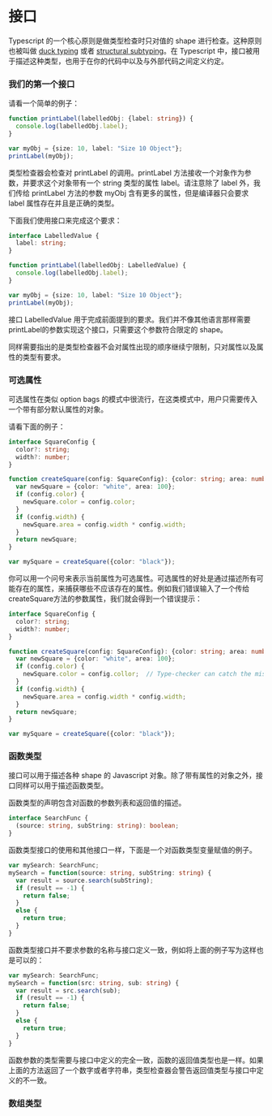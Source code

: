 # 接口

Typescript 的一个核心原则是做类型检查时只对值的 shape 进行检查。这种原则也被叫做 [duck typing](http://zh.wikipedia.org/zh-cn/%E9%B8%AD%E5%AD%90%E7%B1%BB%E5%9E%8B) 或者 [structural subtyping](http://zh.wikipedia.org/wiki/%E5%AD%90%E7%B1%BB%E5%9E%8B)。在 Typescript 中，接口被用于描述这种类型，也用于在你的代码中以及与外部代码之间定义约定。

###  我们的第一个接口

请看一个简单的例子：

```ts
function printLabel(labelledObj: {label: string}) {
  console.log(labelledObj.label);
}

var myObj = {size: 10, label: "Size 10 Object"};
printLabel(myObj);
```

类型检查器会检查对 printLabel 的调用。printLabel 方法接收一个对象作为参数，并要求这个对象带有一个 string 类型的属性 label。请注意除了 label 外，我们传给 printLabel 方法的参数 myObj 含有更多的属性，但是编译器只会要求 label 属性存在并且是正确的类型。

下面我们使用接口来完成这个要求：

```ts
interface LabelledValue {
  label: string;
}

function printLabel(labelledObj: LabelledValue) {
  console.log(labelledObj.label);
}

var myObj = {size: 10, label: "Size 10 Object"};
printLabel(myObj);
```

接口 LabelledValue 用于完成前面提到的要求。我们并不像其他语言那样需要printLabel的参数实现这个接口，只需要这个参数符合限定的 shape。

同样需要指出的是类型检查器不会对属性出现的顺序继续宁限制，只对属性以及属性的类型有要求。

### 可选属性

可选属性在类似 option bags 的模式中很流行，在这类模式中，用户只需要传入一个带有部分默认属性的对象。

请看下面的例子：

```ts
interface SquareConfig {
  color?: string;
  width?: number;
}

function createSquare(config: SquareConfig): {color: string; area: number} {
  var newSquare = {color: "white", area: 100};
  if (config.color) {
    newSquare.color = config.color;
  }
  if (config.width) {
    newSquare.area = config.width * config.width;
  }
  return newSquare;
}

var mySquare = createSquare({color: "black"});
```

你可以用一个问号来表示当前属性为可选属性。可选属性的好处是通过描述所有可能存在的属性，来捕获哪些不应该存在的属性。例如我们错误输入了一个传给createSquare方法的参数属性，我们就会得到一个错误提示：

```ts
interface SquareConfig {
  color?: string;
  width?: number;
}

function createSquare(config: SquareConfig): {color: string; area: number} {
  var newSquare = {color: "white", area: 100};
  if (config.color) {
    newSquare.color = config.collor;  // Type-checker can catch the mistyped name here
  }
  if (config.width) {
    newSquare.area = config.width * config.width;
  }
  return newSquare;
}

var mySquare = createSquare({color: "black"});  
```

### 函数类型

接口可以用于描述各种 shape 的 Javascript 对象。除了带有属性的对象之外，接口同样可以用于描述函数类型。

函数类型的声明包含对函数的参数列表和返回值的描述。

```ts
interface SearchFunc {
  (source: string, subString: string): boolean;
}
```

函数类型接口的使用和其他接口一样，下面是一个对函数类型变量赋值的例子。

```ts
var mySearch: SearchFunc;
mySearch = function(source: string, subString: string) {
  var result = source.search(subString);
  if (result == -1) {
    return false;
  }
  else {
    return true;
  }
}
```

函数类型接口并不要求参数的名称与接口定义一致，例如将上面的例子写为这样也是可以的：

```ts
var mySearch: SearchFunc;
mySearch = function(src: string, sub: string) {
  var result = src.search(sub);
  if (result == -1) {
    return false;
  }
  else {
    return true;
  }
}
```

函数参数的类型需要与接口中定义的完全一致，函数的返回值类型也是一样。如果上面的方法返回了一个数字或者字符串，类型检查器会警告返回值类型与接口中定义的不一致。

### 数组类型











